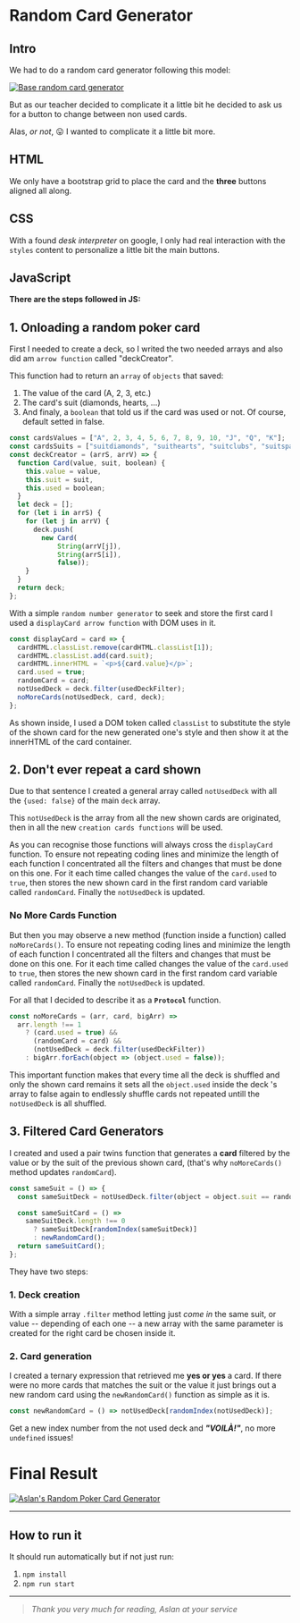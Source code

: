 # Random Card Generator

## Intro

We had to do a random card generator following this model:

[![Base random card generator](https://raw.githubusercontent.com/breatheco-de/exercise-random-card/master/preview.gif "Base random card generator")](http://https://raw.githubusercontent.com/breatheco-de/exercise-random-card/master/preview.gif "Base random card generator")

But as our teacher decided to complicate it a little bit he decided to ask us for a button to change between non used cards.

Alas, _or not_, :stuck_out_tongue: I wanted to complicate it a little bit more.

## HTML

We only have a bootstrap grid to place the card and the **three** buttons aligned all along.

## CSS

With a found _desk interpreter_ on google, I only had real interaction with the `styles` content to personalize a little bit the main buttons.

## JavaScript

**There are the steps followed in JS:**

## 1. Onloading a random poker card

First I needed to create a deck, so I writed the two needed arrays and also did am `arrow function` called "deckCreator".

This function had to return an `array` of `objects` that saved:

1. The value of the card (A, 2, 3, etc.)
2. The card's suit (diamonds, hearts, ...)
3. And finaly, a `boolean` that told us if the card was used or not. Of course, default setted in false.

```JavaScript
const cardsValues = ["A", 2, 3, 4, 5, 6, 7, 8, 9, 10, "J", "Q", "K"];
const cardsSuits = ["suitdiamonds", "suithearts", "suitclubs", "suitspades"];
const deckCreator = (arrS, arrV) => {
  function Card(value, suit, boolean) {
    this.value = value,
	this.suit = suit,
	this.used = boolean;
  }
  let deck = [];
  for (let i in arrS) {
    for (let j in arrV) {
      deck.push(
	  	new Card(
			String(arrV[j]),
			String(arrS[i]),
			false));
    }
  }
  return deck;
};
```

With a simple `random number generator` to seek and store the first card I used a `displayCard arrow function` with DOM uses in it.

```JavaScript
const displayCard = card => {
  cardHTML.classList.remove(cardHTML.classList[1]);
  cardHTML.classList.add(card.suit);
  cardHTML.innerHTML = `<p>${card.value}</p>`;
  card.used = true;
  randomCard = card;
  notUsedDeck = deck.filter(usedDeckFilter);
  noMoreCards(notUsedDeck, card, deck);
};
```

As shown inside, I used a DOM token called `classList` to substitute the style of the shown card for the new generated one's style and then show it at the innerHTML of the card container.

## 2. Don't ever repeat a card shown

Due to that sentence I created a general array called `notUsedDeck` with all the `{used: false}` of the main `deck` array.

This `notUsedDeck` is the array from all the new shown cards are originated, then in all the new `creation cards functions` will be used.

As you can recognise those functions will always cross the `displayCard` function. To ensure not repeating coding lines and minimize the length of each function I concentrated all the filters and changes that must be done on this one. For it each time called changes the value of the `card.used` to `true`, then stores the new shown card in the first random card variable called `randomCard`. Finally the `notUsedDeck` is updated.

### No More Cards Function

But then you may observe a new method (function inside a function) called `noMoreCards()`. To ensure not repeating coding lines and minimize the length of each function I concentrated all the filters and changes that must be done on this one. For it each time called changes the value of the `card.used` to `true`, then stores the new shown card in the first random card variable called `randomCard`. Finally the `notUsedDeck` is updated.

For all that I decided to describe it as a **`Protocol`** function.

```JavaScript
const noMoreCards = (arr, card, bigArr) =>
  arr.length !== 1
    ? (card.used = true) &&
      (randomCard = card) &&
      (notUsedDeck = deck.filter(usedDeckFilter))
    : bigArr.forEach(object => (object.used = false));
```

This important function makes that every time all the deck is shuffled and only the shown card remains it sets all the `object.used` inside the deck 's array to false again to endlessly shuffle cards not repeated untill the `notUsedDeck` is all shuffled.

## 3. Filtered Card Generators

I created and used a pair twins function that generates a **card** filtered by the value or by the suit of the previous shown card, (that's why `noMoreCards()` method updates `randomCard`).

```JavaScript
const sameSuit = () => {
  const sameSuitDeck = notUsedDeck.filter(object = object.suit == randomCard.suit);

  const sameSuitCard = () =>
    sameSuitDeck.length !== 0
      ? sameSuitDeck[randomIndex(sameSuitDeck)]
      : newRandomCard();
  return sameSuitCard();
};
```

They have two steps:

### 1. Deck creation

With a simple array `.filter` method letting just _come in_ the same suit, or value -- depending of each one -- a new array with the same parameter is created for the right card be chosen inside it.

### 2. Card generation

I created a ternary expression that retrieved me **yes or yes** a card. If there were no more cards that matches the suit or the value it just brings out a new random card using the `newRandomCard()` function as simple as it is.

```JavaScript
const newRandomCard = () => notUsedDeck[randomIndex(notUsedDeck)];
```

Get a new index number from the not used deck and **_"VOILÀ!"_**, no more `undefined` issues!

# Final Result

[![Aslan's Random Poker Card Generator](https://raw.githubusercontent.com/AslanSN/random-card-shuffle/master/src/resources/Demo-Random-Card-generator.gif "Aslan's Random Poker Card Generator")](https://raw.githubusercontent.com/AslanSN/random-card-shuffle/master/src/resources/Demo-Random-Card-generator.gif "Aslan's Random Poker Card Generator")

---

## How to run it

It should run automatically but if not just run:

1. `npm install`
2. `npm run start`

---

> _Thank you very much for reading,
> Aslan at your service_
